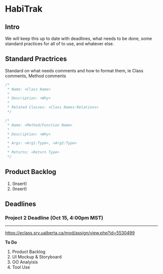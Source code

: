 # HabiTrak

## Intro

We will keep this up to date with deadlines, what needs to be done, some standard practices for all of to use, and whatever else.
  
## Standard Practrices
  
Standard on what needs comments and how to format them, ie Class comments, Method comments
  
  ```java
  /*
   * Name: <Class Name>
   *
   * Description: <Why>
   *
   * Related Classes: <Class Names:Relations>
   */
  ```
  
  
  ```java
  /*
   * Name: <Method/Function Name>
   *
   * Description: <Why>
   *
   * Args: <Arg1:Type>, <Arg2:Type>
   *
   * Returns: <Return Type>
   */
  ```
  
## Product Backlog

1) (Insert)
2) (Insert)

## Deadlines

### Project 2 Deadline (Oct 15, 4:00pm MST)
---
https://eclass.srv.ualberta.ca/mod/assign/view.php?id=5530499


**To Do**

1) Product Backlog
2) UI Mockup & Storyboard
3) OO Analyisis
4) Tool Use

